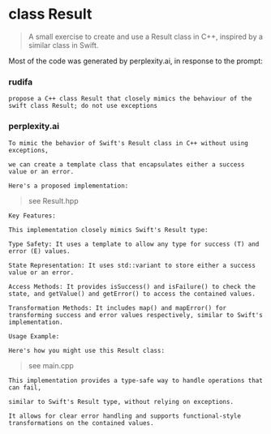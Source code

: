 # class Result

> A small exercise to create and use a Result class in C++, inspired by a similar class in Swift.

Most of the code was generated by perplexity.ai, in response to the prompt:

### rudifa

```
propose a C++ class Result that closely mimics the behaviour of the swift class Result; do not use exceptions
```

### perplexity.ai

```
To mimic the behavior of Swift's Result class in C++ without using exceptions,

we can create a template class that encapsulates either a success value or an error.

Here's a proposed implementation:
```

> see Result.hpp

```
Key Features:

This implementation closely mimics Swift's Result type:

Type Safety: It uses a template to allow any type for success (T) and error (E) values.

State Representation: It uses std::variant to store either a success value or an error.

Access Methods: It provides isSuccess() and isFailure() to check the state, and getValue() and getError() to access the contained values.

Transformation Methods: It includes map() and mapError() for transforming success and error values respectively, similar to Swift's implementation.

Usage Example:

Here's how you might use this Result class:

```

> see main.cpp

```
This implementation provides a type-safe way to handle operations that can fail,

similar to Swift's Result type, without relying on exceptions.

It allows for clear error handling and supports functional-style transformations on the contained values.
```

